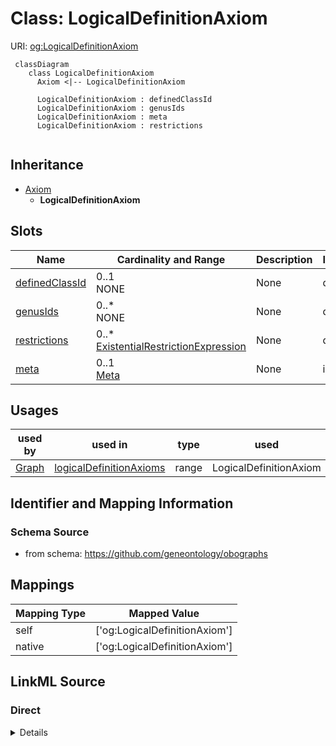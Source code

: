 # Class: LogicalDefinitionAxiom




URI: [og:LogicalDefinitionAxiom](https://github.com/geneontology/obographs/LogicalDefinitionAxiom)


```{mermaid}
 classDiagram
    class LogicalDefinitionAxiom
      Axiom <|-- LogicalDefinitionAxiom
      
      LogicalDefinitionAxiom : definedClassId
      LogicalDefinitionAxiom : genusIds
      LogicalDefinitionAxiom : meta
      LogicalDefinitionAxiom : restrictions
      
```




## Inheritance
* [Axiom](Axiom.md)
    * **LogicalDefinitionAxiom**



## Slots

| Name | Cardinality and Range | Description | Inheritance |
| ---  | --- | --- | --- |
| [definedClassId](definedClassId.md) | 0..1 <br/> NONE | None  | direct |
| [genusIds](genusIds.md) | 0..* <br/> NONE | None  | direct |
| [restrictions](restrictions.md) | 0..* <br/> [ExistentialRestrictionExpression](ExistentialRestrictionExpression.md) | None  | direct |
| [meta](meta.md) | 0..1 <br/> [Meta](Meta.md) | None  | inherited |



## Usages

| used by | used in | type | used |
| ---  | --- | --- | --- |
| [Graph](Graph.md) | [logicalDefinitionAxioms](logicalDefinitionAxioms.md) | range | LogicalDefinitionAxiom |



## Identifier and Mapping Information







### Schema Source


* from schema: https://github.com/geneontology/obographs





## Mappings

| Mapping Type | Mapped Value |
| ---  | ---  |
| self | ['og:LogicalDefinitionAxiom']|join(', ') |
| native | ['og:LogicalDefinitionAxiom']|join(', ') |


## LinkML Source

<!-- TODO: investigate https://stackoverflow.com/questions/37606292/how-to-create-tabbed-code-blocks-in-mkdocs-or-sphinx -->

### Direct

<details>
```yaml
name: LogicalDefinitionAxiom
from_schema: https://github.com/geneontology/obographs
rank: 1000
is_a: Axiom
attributes:
  definedClassId:
    name: definedClassId
    from_schema: https://github.com/geneontology/obographs
    rank: 1000
  genusIds:
    name: genusIds
    from_schema: https://github.com/geneontology/obographs
    rank: 1000
    multivalued: true
  restrictions:
    name: restrictions
    from_schema: https://github.com/geneontology/obographs
    rank: 1000
    multivalued: true
    range: ExistentialRestrictionExpression

```
</details>

### Induced

<details>
```yaml
name: LogicalDefinitionAxiom
from_schema: https://github.com/geneontology/obographs
rank: 1000
is_a: Axiom
attributes:
  definedClassId:
    name: definedClassId
    from_schema: https://github.com/geneontology/obographs
    rank: 1000
    alias: definedClassId
    owner: LogicalDefinitionAxiom
    domain_of:
    - LogicalDefinitionAxiom
  genusIds:
    name: genusIds
    from_schema: https://github.com/geneontology/obographs
    rank: 1000
    multivalued: true
    alias: genusIds
    owner: LogicalDefinitionAxiom
    domain_of:
    - LogicalDefinitionAxiom
  restrictions:
    name: restrictions
    from_schema: https://github.com/geneontology/obographs
    rank: 1000
    multivalued: true
    alias: restrictions
    owner: LogicalDefinitionAxiom
    domain_of:
    - LogicalDefinitionAxiom
    range: ExistentialRestrictionExpression
  meta:
    name: meta
    from_schema: https://github.com/geneontology/obographs
    rank: 1000
    alias: meta
    owner: LogicalDefinitionAxiom
    domain_of:
    - GraphDocument
    - Graph
    - Node
    - PropertyValue
    - Axiom
    range: Meta

```
</details>
